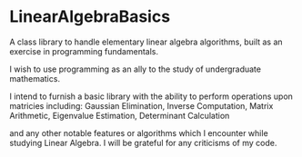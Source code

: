 # LinearAlgebraBasics
A class library to handle elementary linear algebra algorithms, built as an exercise in programming fundamentals.

I wish to use programming as an ally to the study of undergraduate mathematics.

I intend to furnish a basic library with the ability to perform operations upon matricies including:
Gaussian Elimination,
Inverse Computation,
Matrix Arithmetic,
Eigenvalue Estimation,
Determinant Calculation

and any other notable features or algorithms which I encounter while studying Linear Algebra. I will be grateful for any criticisms of my code.
